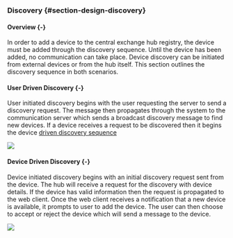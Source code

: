 ### Discovery {#section-design-discovery}

#### Overview {-}

In order to add a device to the central exchange hub registry, the device must be added through
the discovery sequence. Until the device has been added, no communication can take place. Device
discovery can be initiated from external devices or from the hub itself. This section outlines the
discovery sequence in both scenarios.

#### User Driven Discovery {-}

User initiated discovery begins with the user requesting the server to send a discovery request.
The message then propagates through the system to the communication server which sends a broadcast
discovery message to find new devices. If a device receives a request to be discovered then it
begins the device [driven discovery sequence](#7.3-Device-Driven-Discovery)

![](./uml/UserDrivenDiscovery.png)

#### Device Driven Discovery {-}

Device initiated discovery begins with an initial discovery request sent from the device. The
hub will receive a request for the discovery with device details. If the device has valid
information then the request is propagated to the web client. Once the web client receives a
notification that a new device is available, it prompts to user to add the device. The user can
then choose to accept or reject the device which will send a message to the device.

![](./uml/DeviceDrivenDiscovery.png)




